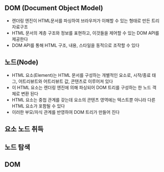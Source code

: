 ## DOM (Document Object Model)

+ 렌더링 엔진이 HTML문서를 파싱하여 브라우저가 이해할 수 있는 형태로 만든 트리 자료구조
+ HTML 문서의 계층 구조와 정보를 표현하고, 이것들을 제어할 수 있는 DOM API를 제공한다
+ DOM API를 통해 HTML 구조, 내용, 스타일을 동적으로 조작할 수 있다

## 노드(Node)

+ HTML 요소(Element)는 HTML 문서를 구성하는 개별적인 요소로, 시작/종료 태그, 어트리뷰트와 어트리뷰트 값, 콘텐츠로 이루어져 있다
+ 이 HTML 요소는 렌더링 엔진에 의해 파싱되어 DOM 트리를 구성하는 한 노드 객체로 변환 된다
+ HTML 요소는 중첩 관계를 갖는데 요소의 콘텐츠 영역에는 텍스트뿐 아니라 다른 HTML 요소가 포함될 수 있다 
+ 이러한 부모/자식 관계를 반영하여 DOM 트리가 만들어 진다

## 요소 노드 취득

## 노드 탐색

## DOM
